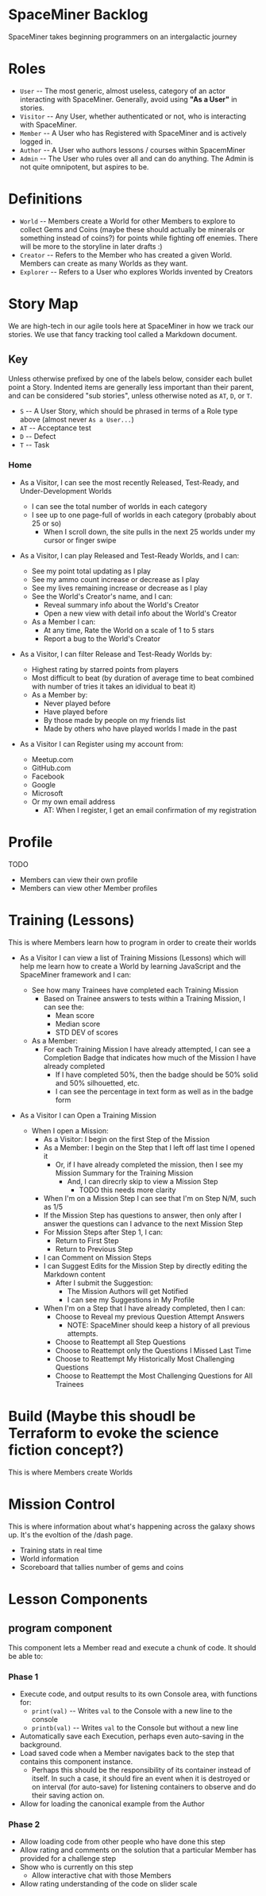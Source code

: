 # SpaceMiner Backlog

SpaceMiner takes beginning programmers on an intergalactic journey

# Roles

* `User` -- The most generic, almost useless, category of an actor interacting with SpaceMiner. Generally, avoid using **"As a User"** in stories.
* `Visitor` -- Any User, whether authenticated or not, who is interacting with SpaceMiner.
* `Member` -- A User who has Registered with SpaceMiner and is actively logged in.
* `Author` -- A User who authors lessons / courses within SpacemMiner
* `Admin` -- The User who rules over all and can do anything. The Admin is not quite omnipotent, but aspires to be. 

# Definitions

* `World` -- Members create a World for other Members to explore to collect Gems and Coins (maybe these should actually be minerals or something instead of coins?) for points while fighting off enemies. There will be more to the storyline in later drafts :)
* `Creator` -- Refers to the Member who has created a given World. Members can create as many Worlds as they want.
* `Explorer` -- Refers to a User who explores Worlds invented by Creators
 
# Story Map

We are high-tech in our agile tools here at SpaceMiner in how we track our stories. We use that fancy tracking tool called a Markdown document.

## Key

Unless otherwise prefixed by one of the labels below, consider each bullet point a Story. Indented items are generally less important than their parent, and can be considered "sub stories", unless otherwise noted as `AT`, `D`, or `T`.

* `S` -- A User Story, which should be phrased in terms of a Role type above (almost never `As a User...`)
* `AT` -- Acceptance test
* `D` -- Defect
* `T` -- Task

### Home

* As a Visitor, I can see the most recently Released, Test-Ready, and Under-Development Worlds
	* I can see the total number of worlds in each category
	* I see up to one page-full of worlds in each category (probably about 25 or so)
		* When I scroll down, the site pulls in the next 25 worlds under my cursor or finger swipe

* As a Visitor, I can play Released and Test-Ready Worlds, and I can:
	* See my point total updating as I play
	* See my ammo count increase or decrease as I play
	* See my lives remaining increase or decrease as I play
	* See the World's Creator's name, and I can:
		* Reveal summary info about the World's Creator 
		* Open a new view with detail info about the World's Creator
	* As a Member I can:
		* At any time, Rate the World on a scale of 1 to 5 stars
		* Report a bug to the World's Creator

* As a Visitor, I can filter Release and Test-Ready Worlds by:
	* Highest rating by starred points from players
  	* Most difficult to beat (by duration of average time to beat combined with number of tries it takes an idividual to beat it)
	* As a Member by:  	
		* Never played before
		* Have played before
  		* By those made by people on my friends list
  		* Made by others who have played worlds I made in the past

* As a Visitor I can Register using my account from:
	* Meetup.com
	* GitHub.com
	* Facebook
	* Google
	* Microsoft
	* Or my own email address
		* AT: When I register, I get an email confirmation of my registration

# Profile

TODO

* Members can view their own profile
* Members can view other Member profiles

# Training (Lessons)

This is where Members learn how to program in order to create their worlds

* As a Visitor I can view a list of Training Missions (Lessons) which will help me learn how to create a World by learning JavaScript and the SpaceMiner framework and I can:
	* See how many Trainees have completed each Training Mission
		* Based on Trainee answers to tests within a Training Mission, I can see the:
			* Mean score
			* Median score
			* STD DEV of scores
	* As a Member:
		* For each Training Mission I have already attempted, I can see a Completion Badge that indicates how much of the Mission I have already completed
			* If I have completed 50%, then the badge should be 50% solid and 50% silhouetted, etc.
			* I can see the percentage in text form as well as in the badge form
		 
* As a Visitor I can Open a Training Mission
	* When I open a Mission:
		* As a Visitor: I begin on the first Step of the Mission
		* As a Member: I begin on the Step that I left off last time I opened it
			* Or, if I have already completed the mission, then I see my Mission Summary for the Training Mission
				* And, I can direcrly skip to view a Mission Step 
					* TODO this needs more clarity
		* When I'm on a Mission Step I can see that I'm on Step N/M, such as 1/5
		* If the Mission Step has questions to answer, then only after I answer the questions can I advance to the next Mission Step
		* For Mission Steps after Step 1, I can:
			* Return to First Step
			* Return to Previous Step
		* I can Comment on Mission Steps
		* I can Suggest Edits for the Mission Step by directly editing the Markdown content
			* After I submit the Suggestion:
				* The Mission Authors will get Notified
				* I can see my Suggestions in My Profile
		* When I'm on a Step that I have already completed, then I can:
			* Choose to Reveal my previous Question Attempt Answers
				* NOTE: SpaceMiner should keep a history of all previous attempts.
			* Choose to Reattempt all Step Questions
			* Choose to Reattempt only the Questions I Missed Last Time
			* Choose to Reattempt My Historically Most Challenging Questions
			* Choose to Reattempt the Most Challenging Questions for All Trainees

# Build (Maybe this shoudl be Terraform to evoke the science fiction concept?)

This is where Members create Worlds

# Mission Control

This is where information about what's happening across the galaxy shows up. It's the evoltion of the /dash page.

* Training stats in real time
* World information
* Scoreboard that tallies number of gems and coins 

# Lesson Components

## program component

This component lets a Member read and execute a chunk of code. It should be able to:

### Phase 1
* Execute code, and output results to its own Console area, with functions for:
  * `print(val)` -- Writes `val` to the Console with a new line to the console
  * `printb(val)` -- Writes `val` to the Console but without a new line
* Automatically save each Execution, perhaps even auto-saving in the background.
* Load saved code when a Member navigates back to the step that contains this component instance.
  * Perhaps this should be the responsibility of its container instead of itself. In such a case, it should fire an event when it is destroyed or on interval (for auto-save) for listening containers to observe and do their saving action on.
* Allow for loading the canonical example from the Author
### Phase 2
* Allow loading code from other people who have done this step
* Allow rating and comments on the solution that a particular Member has provided for a challenge step
* Show who is currently on this step
  * Allow interactive chat with those Members
* Allow rating understanding of the code on slider scale


